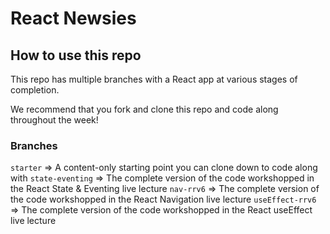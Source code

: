 # React Newsies

## How to use this repo
This repo has multiple branches with a React app at various stages of completion.

We recommend that you fork and clone this repo and code along throughout the week!

### Branches
`starter` => A content-only starting point you can clone down to code along with
`state-eventing` => The complete version of the code workshopped in the React State & Eventing live lecture
`nav-rrv6` => The complete version of the code workshopped in the React Navigation live lecture
`useEffect-rrv6` => The complete version of the code workshopped in the React useEffect live lecture
